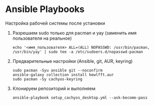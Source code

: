 # Ansible Playbooks 
Настройка рабочей системы после установки

1. Разрешаем sudo только для pacman и yay (заменить имя пользователя на реальное)
   ```
   echo '<имя_пользователя> ALL=(ALL) NOPASSWD: /usr/bin/pacman, /usr/bin/yay' | sudo tee -a /etc/sudoers.d/nopasswd-pacman
   ```
   
2. Предварительные настройки (Ansible, git, AUR, keyring)
   ```
   sudo pacman -Syu ansible git --noconfirm
   ansible-galaxy collection install kewlfft.aur
   sudo pacman -Sy cachyos-keyring
   ```

3. Клонируем репозиторий и выполняем
   ```
   ansible-playbook setup_cachyos_desktop.yml --ask-become-pass
   ```
